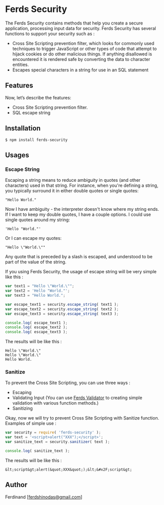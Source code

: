 # Ferds Security

The Ferds Security contains methods that help you create a secure application, processing input data for security. Ferds Security has several functions to support your security such as :

* Cross Site Scripting prevention filter, which looks for commonly used techniques to trigger JavaScript or other types of code that attempt to hijack cookies or do other malicious things. If anything disallowed is encountered it is rendered safe by converting the data to character entities.
* Escapes special characters in a string for use in an SQL statement

## Features

Now, let’s describe the features:

- Cross Site Scripting prevention filter.
- SQL escape string

## Installation
```
$ npm install ferds-security
```

## Usages

### Escape String

Escaping a string means to reduce ambiguity in quotes (and other characters) used in that string. For instance, when you're defining a string, you typically surround it in either double quotes or single quotes:

```
"Hello World."
```

Now I have ambiguity - the interpreter doesn't know where my string ends. If I want to keep my double quotes, I have a couple options. I could use single quotes around my string:

```
'Hello "World."'
```

Or I can escape my quotes:

```
"Hello \"World.\""
```

Any quote that is preceded by a slash is escaped, and understood to be part of the value of the string.

If you using Ferds Security, the usage of escape string will be very simple like this :

```javascript
var text1 = "Hello \"World.\"";
var text2 = 'Hello "World."';
var text3 = "Hello World.";

var escape_text1 = security.escape_string( text1 );
var escape_text2 = security.escape_string( text2 );
var escape_text3 = security.escape_string( text3 );

console.log( escape_text1 );
console.log( escape_text2 );
console.log( escape_text3 );
```

The results will be like this :
```
Hello \"World.\"
Hello \"World.\"
Hello World.
```

### Sanitize

To prevent the Cross Site Scripting, you can use three ways :

* Escaping
* Validating Input (You can use [Ferds Validator](https://www.npmjs.com/package/ferds-validator) to creating simple validation with various function methods.)
* Sanitizing

Okay, now we will try to prevent Cross Site Scripting with Sanitize function. Examples of simple use :

```javascript
var security = require( 'ferds-security' );
var text = '<script>alert("XXX");</script>';
var sanitize_text = security.sanitizer( text );

console.log( sanitize_text );
```

The results will be like this :
```
&lt;script&gt;alert(&quot;XXX&quot;);&lt;&#x2F;script&gt;
```

## Author

Ferdinand [<ferdshinodas@gmail.com>]